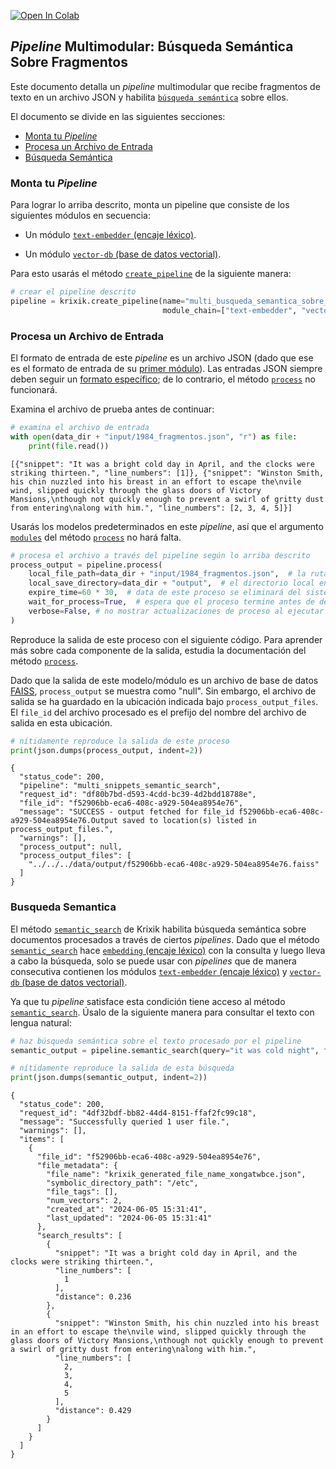 <a href="https://colab.research.google.com/github/krixik-ai/krixik-docs/blob/main/docs/examples/search_pipeline_examples/multi_snippet_semantic_search.ipynb" target="_parent"><img src="https://colab.research.google.com/assets/colab-badge.svg" alt="Open In Colab"/></a>

## *Pipeline* Multimodular: Búsqueda Semántica Sobre Fragmentos

Este documento detalla un *pipeline* multimodular que recibe fragmentos de texto en un archivo JSON y habilita [`búsqueda semántica`](../../sistema/metodos_de_busqueda/metodo_semantic_search_busqueda_semantica.md) sobre ellos.

El documento se divide en las siguientes secciones:

- [Monta tu *Pipeline*](#monta-tu-pipeline)
- [Procesa un Archivo de Entrada](#procesa-un-archivo-de-entrada)
- [Búsqueda Semántica](#busqueda-semantica)

### Monta tu *Pipeline*

Para lograr lo arriba descrito, monta un pipeline que consiste de los siguientes módulos en secuencia:

- Un módulo [`text-embedder` (encaje léxico)](../../modulos/modulos_ia/modulo_text-embedder_encaje_lexico.md).

- Un módulo [`vector-db` (base de datos vectorial)](../../modulos/modulos_de_bases_de_datos/modulo_vector-db_base_de_datos_vectorial.md).

Para esto usarás el método [`create_pipeline`](../../sistema/creacion_de_pipelines/creacion_de_pipelines.md) de la siguiente manera:


```python
# crear el pipeline descrito
pipeline = krixik.create_pipeline(name="multi_busqueda_semantica_sobre_fragmentos",
                                  module_chain=["text-embedder", "vector-db"])
```

### Procesa un Archivo de Entrada

El formato de entrada de este *pipeline* es un archivo JSON (dado que ese es el formato de entrada de su [primer módulo](../../modulos/modulos_ia/modulo_text-embedder_encaje_lexico.md)). Las entradas JSON siempre deben seguir un [formato específico](../../sistema/parametros_y_procesar_archivos_a_traves_de_pipelines/formato_JSON_entrada.md); de lo contrario, el método [`process`](../../sistema/parametros_y_procesar_archivos_a_traves_de_pipelines/metodo_process_procesar.md) no funcionará.

Examina el archivo de prueba antes de continuar:


```python
# examina el archivo de entrada
with open(data_dir + "input/1984_fragmentos.json", "r") as file:
    print(file.read())
```

    [{"snippet": "It was a bright cold day in April, and the clocks were striking thirteen.", "line_numbers": [1]}, {"snippet": "Winston Smith, his chin nuzzled into his breast in an effort to escape the\nvile wind, slipped quickly through the glass doors of Victory Mansions,\nthough not quickly enough to prevent a swirl of gritty dust from entering\nalong with him.", "line_numbers": [2, 3, 4, 5]}]


Usarás los modelos predeterminados en este *pipeline*, así que el argumento [`modules`](../../sistema/parametros_y_procesar_archivos_a_traves_de_pipelines/metodo_process_procesar.md#seleccion-de-modelo-por-medio-del-argumento-modules) del método [`process`](../../sistema/parametros_y_procesar_archivos_a_traves_de_pipelines/metodo_process_procesar.md) no hará falta.


```python
# procesa el archivo a través del pipeline según lo arriba descrito
process_output = pipeline.process(
    local_file_path=data_dir + "input/1984_fragmentos.json",  # la ruta de archivo inicial en la que yace el archivo de entrada
    local_save_directory=data_dir + "output",  # el directorio local en el que se guardará el archivo de salida
    expire_time=60 * 30,  # data de este proceso se eliminará del sistema Krixik en 30 minutos
    wait_for_process=True,  # espera que el proceso termine antes de devolver control del IDE al usuario
    verbose=False, # no mostrar actualizaciones de proceso al ejecutar el código
)
```

Reproduce la salida de este proceso con el siguiente código. Para aprender más sobre cada componente de la salida, estudia la documentación del método [`process`](../../sistema/parametros_y_procesar_archivos_a_traves_de_pipelines/metodo_process_procesar.md).

Dado que la salida de este modelo/módulo es un archivo de base de datos [FAISS](https://github.com/facebookresearch/faiss), `process_output` se muestra como "null". Sin embargo, el archivo de salida se ha guardado en la ubicación indicada bajo `process_output_files`. El `file_id` del archivo procesado es el prefijo del nombre del archivo de salida en esta ubicación.


```python
# nítidamente reproduce la salida de este proceso
print(json.dumps(process_output, indent=2))
```

    {
      "status_code": 200,
      "pipeline": "multi_snippets_semantic_search",
      "request_id": "df80b7bd-d593-4cdd-bc39-4d2bdd18788e",
      "file_id": "f52906bb-eca6-408c-a929-504ea8954e76",
      "message": "SUCCESS - output fetched for file_id f52906bb-eca6-408c-a929-504ea8954e76.Output saved to location(s) listed in process_output_files.",
      "warnings": [],
      "process_output": null,
      "process_output_files": [
        "../../../data/output/f52906bb-eca6-408c-a929-504ea8954e76.faiss"
      ]
    }


### Busqueda Semantica

El método [`semantic_search`](../../sistema/metodos_de_busqueda/metodo_semantic_search_busqueda_semantica.md) de Krixik habilita búsqueda semántica sobre documentos procesados a través de ciertos *pipelines*. Dado que el método [`semantic_search`](../../sistema/metodos_de_busqueda/metodo_semantic_search_busqueda_semantica.md) hace [`embedding` (encaje léxico)](../../modulos/modulos_ia/modulo_text-embedder_encaje_lexico.md) con la consulta y luego lleva a cabo la búsqueda, solo se puede usar con *pipelines* que de manera consecutiva contienen los módulos [`text-embedder` (encaje léxico)](../../modulos/modulos_ia/modulo_text-embedder_encaje_lexico.md) y [`vector-db` (base de datos vectorial)](../../modulos/modulos_de_bases_de_datos/modulo_vector-db_base_de_datos_vectorial.md).

Ya que tu *pipeline* satisface esta condición tiene acceso al método [`semantic_search`](../../sistema/metodos_de_busqueda/metodo_semantic_search_busqueda_semantica.md). Úsalo de la siguiente manera para consultar el texto con lengua natural:


```python
# haz búsqueda semántica sobre el texto procesado por el pipeline
semantic_output = pipeline.semantic_search(query="it was cold night", file_ids=[process_output["file_id"]])

# nítidamente reproduce la salida de esta búsqueda
print(json.dumps(semantic_output, indent=2))
```

    {
      "status_code": 200,
      "request_id": "4df32bdf-bb82-44d4-8151-ffaf2fc99c18",
      "message": "Successfully queried 1 user file.",
      "warnings": [],
      "items": [
        {
          "file_id": "f52906bb-eca6-408c-a929-504ea8954e76",
          "file_metadata": {
            "file_name": "krixik_generated_file_name_xongatwbce.json",
            "symbolic_directory_path": "/etc",
            "file_tags": [],
            "num_vectors": 2,
            "created_at": "2024-06-05 15:31:41",
            "last_updated": "2024-06-05 15:31:41"
          },
          "search_results": [
            {
              "snippet": "It was a bright cold day in April, and the clocks were striking thirteen.",
              "line_numbers": [
                1
              ],
              "distance": 0.236
            },
            {
              "snippet": "Winston Smith, his chin nuzzled into his breast in an effort to escape the\nvile wind, slipped quickly through the glass doors of Victory Mansions,\nthough not quickly enough to prevent a swirl of gritty dust from entering\nalong with him.",
              "line_numbers": [
                2,
                3,
                4,
                5
              ],
              "distance": 0.429
            }
          ]
        }
      ]
    }


